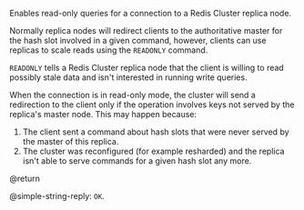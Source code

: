 Enables read-only queries for a connection to a Redis Cluster replica node. 

Normally replica nodes will redirect clients to the authoritative master for the hash slot involved in a given command, however, clients can use replicas to scale reads using the `READONLY` command.

`READONLY` tells a Redis Cluster replica node that the client is willing to read possibly stale data and isn't interested in running write queries.

When the connection is in read-only mode, the cluster will send a redirection to the client only if the operation involves keys not served by the replica's master node.
This may happen because:

1. The client sent a command about hash slots that were never served by the master of this replica.
2. The cluster was reconfigured (for example resharded) and the replica isn't able to serve commands for a given hash slot any more.

@return

@simple-string-reply: `OK`.
